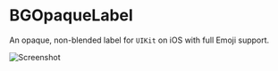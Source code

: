 # BGOpaqueLabel
An opaque, non-blended label for `UIKit` on iOS with full Emoji support.

![Screenshot](https://raw.github.com/benguild/BGOpaqueLabel/Screenshots/colored.png "Screenshot")
